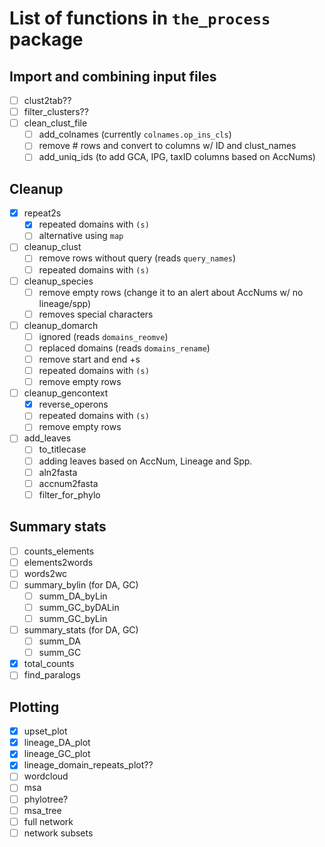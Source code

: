 # List of functions in `the_process` package

## Import and combining input files
- [ ] clust2tab??
- [ ] filter_clusters??
- [ ] clean_clust_file
  - [ ] add_colnames (currently `colnames.op_ins_cls`)
  - [ ] remove # rows and convert to columns w/ ID and clust_names
  - [ ] add_uniq_ids (to add GCA, IPG, taxID columns based on AccNums)

## Cleanup
- [x] repeat2s
  - [x] repeated domains with `(s)`
  - [ ] alternative using `map`
  
- [ ] cleanup_clust
  - [ ] remove rows without query (reads `query_names`)
  - [ ] repeated domains with `(s)`
  
- [ ] cleanup_species
  - [ ] remove empty rows (change it to an alert about AccNums w/ no lineage/spp)
  - [ ] removes special characters

- [ ] cleanup_domarch
  - [ ] ignored           (reads `domains_reomve`)
  - [ ] replaced domains  (reads `domains_rename`)
  - [ ] remove start and end +s
  - [ ] repeated domains with `(s)`
  - [ ] remove empty rows
  
- [ ] cleanup_gencontext
  - [x] reverse_operons
  - [ ] repeated domains with `(s)`
  - [ ] remove empty rows

- [ ] add_leaves
  - [ ] to_titlecase
  - [ ] adding leaves based on AccNum, Lineage and Spp.
  - [ ] aln2fasta
  - [ ] accnum2fasta
  - [ ] filter_for_phylo

## Summary stats
- [ ] counts_elements
- [ ] elements2words
- [ ] words2wc
- [ ] summary_bylin (for DA, GC)
  - [ ] summ_DA_byLin
  - [ ] summ_GC_byDALin
  - [ ] summ_GC_byLin
- [ ] summary_stats (for DA, GC)
  - [ ] summ_DA
  - [ ] summ_GC
- [x] total_counts
- [ ] find_paralogs

## Plotting
- [x] upset_plot
- [x] lineage_DA_plot
- [x] lineage_GC_plot
- [x] lineage_domain_repeats_plot??
- [ ] wordcloud
- [ ] msa
- [ ] phylotree?
- [ ] msa_tree
- [ ] full network
- [ ] network subsets
